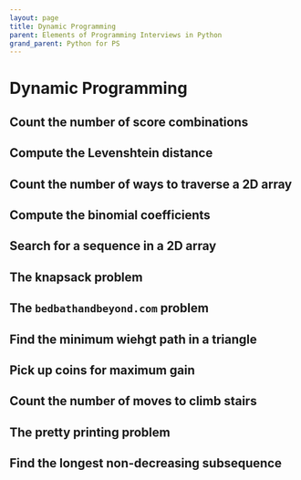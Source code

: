 ```yaml
---
layout: page
title: Dynamic Programming
parent: Elements of Programming Interviews in Python
grand_parent: Python for PS
---
```


# Dynamic Programming

## Count the number of score combinations
## Compute the Levenshtein distance
## Count the number of ways to traverse a 2D array
## Compute the binomial coefficients
## Search for a sequence in a 2D array
## The knapsack problem
## The `bedbathandbeyond.com` problem
## Find the minimum wiehgt path in a triangle
## Pick up coins for maximum gain
## Count the number of moves to climb stairs
## The pretty printing problem
## Find the longest non-decreasing subsequence
